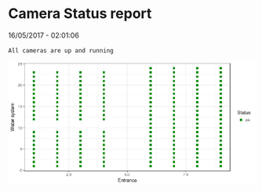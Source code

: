 Camera Status report
================
16/05/2017 - 02:01:06

    All cameras are up and running

![](camreport_files/figure-markdown_github/unnamed-chunk-2-1.png)
